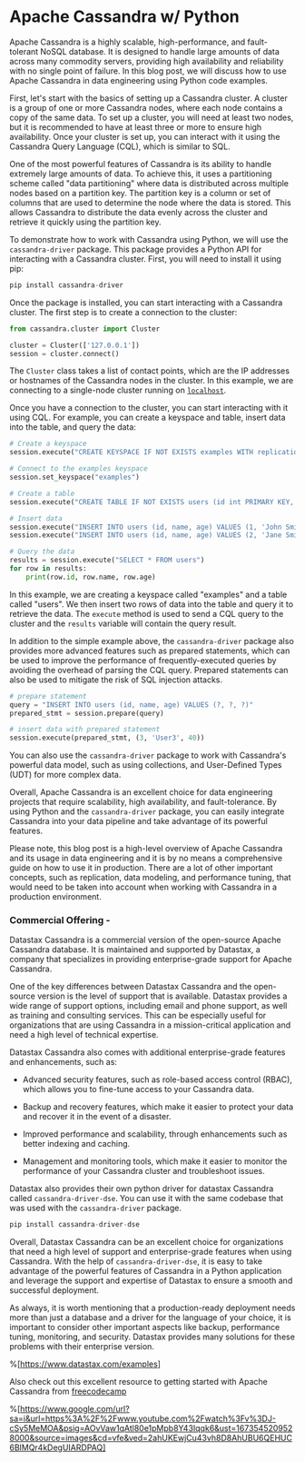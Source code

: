 # Apache Cassandra w/ Python

Apache Cassandra is a highly scalable, high-performance, and fault-tolerant NoSQL database. It is designed to handle large amounts of data across many commodity servers, providing high availability and reliability with no single point of failure. In this blog post, we will discuss how to use Apache Cassandra in data engineering using Python code examples.

First, let's start with the basics of setting up a Cassandra cluster. A cluster is a group of one or more Cassandra nodes, where each node contains a copy of the same data. To set up a cluster, you will need at least two nodes, but it is recommended to have at least three or more to ensure high availability. Once your cluster is set up, you can interact with it using the Cassandra Query Language (CQL), which is similar to SQL.

One of the most powerful features of Cassandra is its ability to handle extremely large amounts of data. To achieve this, it uses a partitioning scheme called "data partitioning" where data is distributed across multiple nodes based on a partition key. The partition key is a column or set of columns that are used to determine the node where the data is stored. This allows Cassandra to distribute the data evenly across the cluster and retrieve it quickly using the partition key.

To demonstrate how to work with Cassandra using Python, we will use the `cassandra-driver` package. This package provides a Python API for interacting with a Cassandra cluster. First, you will need to install it using pip:

```python
pip install cassandra-driver
```

Once the package is installed, you can start interacting with a Cassandra cluster. The first step is to create a connection to the cluster:

```python
from cassandra.cluster import Cluster

cluster = Cluster(['127.0.0.1'])
session = cluster.connect()
```

The `Cluster` class takes a list of contact points, which are the IP addresses or hostnames of the Cassandra nodes in the cluster. In this example, we are connecting to a single-node cluster running on [`localhost`](http://localhost).

Once you have a connection to the cluster, you can start interacting with it using CQL. For example, you can create a keyspace and table, insert data into the table, and query the data:

```python
# Create a keyspace
session.execute("CREATE KEYSPACE IF NOT EXISTS examples WITH replication = {'class': 'SimpleStrategy', 'replication_factor': 1}")

# Connect to the examples keyspace
session.set_keyspace("examples")

# Create a table
session.execute("CREATE TABLE IF NOT EXISTS users (id int PRIMARY KEY, name text, age int)")

# Insert data
session.execute("INSERT INTO users (id, name, age) VALUES (1, 'John Smith', 30)")
session.execute("INSERT INTO users (id, name, age) VALUES (2, 'Jane Smith', 25)")

# Query the data
results = session.execute("SELECT * FROM users")
for row in results:
    print(row.id, row.name, row.age)
```

In this example, we are creating a keyspace called "examples" and a table called "users". We then insert two rows of data into the table and query it to retrieve the data. The `execute` method is used to send a CQL query to the cluster and the `results` variable will contain the query result.

In addition to the simple example above, the `cassandra-driver` package also provides more advanced features such as prepared statements, which can be used to improve the performance of frequently-executed queries by avoiding the overhead of parsing the CQL query. Prepared statements can also be used to mitigate the risk of SQL injection attacks.

```python
# prepare statement 
query = "INSERT INTO users (id, name, age) VALUES (?, ?, ?)"
prepared_stmt = session.prepare(query)

# insert data with prepared statement
session.execute(prepared_stmt, (3, 'User3', 40))
```

You can also use the `cassandra-driver` package to work with Cassandra's powerful data model, such as using collections, and User-Defined Types (UDT) for more complex data.

Overall, Apache Cassandra is an excellent choice for data engineering projects that require scalability, high availability, and fault-tolerance. By using Python and the `cassandra-driver` package, you can easily integrate Cassandra into your data pipeline and take advantage of its powerful features.

Please note, this blog post is a high-level overview of Apache Cassandra and its usage in data engineering and it is by no means a comprehensive guide on how to use it in production. There are a lot of other important concepts, such as replication, data modeling, and performance tuning, that would need to be taken into account when working with Cassandra in a production environment.

### Commercial Offering -

Datastax Cassandra is a commercial version of the open-source Apache Cassandra database. It is maintained and supported by Datastax, a company that specializes in providing enterprise-grade support for Apache Cassandra.

One of the key differences between Datastax Cassandra and the open-source version is the level of support that is available. Datastax provides a wide range of support options, including email and phone support, as well as training and consulting services. This can be especially useful for organizations that are using Cassandra in a mission-critical application and need a high level of technical expertise.

Datastax Cassandra also comes with additional enterprise-grade features and enhancements, such as:

* Advanced security features, such as role-based access control (RBAC), which allows you to fine-tune access to your Cassandra data.
    
* Backup and recovery features, which make it easier to protect your data and recover it in the event of a disaster.
    
* Improved performance and scalability, through enhancements such as better indexing and caching.
    
* Management and monitoring tools, which make it easier to monitor the performance of your Cassandra cluster and troubleshoot issues.
    

Datastax also provides their own python driver for datastax Cassandra called `cassandra-driver-dse`. You can use it with the same codebase that was used with the `cassandra-driver` package.

```python
pip install cassandra-driver-dse
```

Overall, Datastax Cassandra can be an excellent choice for organizations that need a high level of support and enterprise-grade features when using Cassandra. With the help of `cassandra-driver-dse`, it is easy to take advantage of the powerful features of Cassandra in a Python application and leverage the support and expertise of Datastax to ensure a smooth and successful deployment.

As always, it is worth mentioning that a production-ready deployment needs more than just a database and a driver for the language of your choice, it is important to consider other important aspects like backup, performance tuning, monitoring, and security. Datastax provides many solutions for these problems with their enterprise version.

%[https://www.datastax.com/examples] 

Also check out this excellent resource to getting started with Apache Cassandra from [freecodecamp](https://www.freecodecamp.org/)

%[https://www.google.com/url?sa=i&url=https%3A%2F%2Fwww.youtube.com%2Fwatch%3Fv%3DJ-cSy5MeMOA&psig=AOvVaw1qAtl80e1pMpb8Y43Iqqk6&ust=1673545209528000&source=images&cd=vfe&ved=2ahUKEwjCu43vh8D8AhUBU6QEHUC6BlMQr4kDegUIARDPAQ]